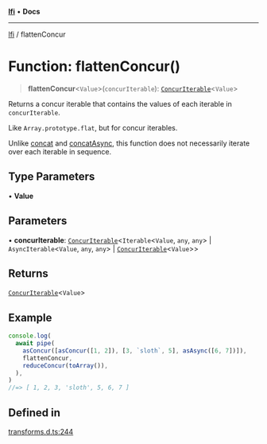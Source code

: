 [**lfi**](../readme.md) • **Docs**

***

[lfi](../globals.md) / flattenConcur

# Function: flattenConcur()

> **flattenConcur**\<`Value`\>(`concurIterable`): [`ConcurIterable`](../type-aliases/ConcurIterable.md)\<`Value`\>

Returns a concur iterable that contains the values of each iterable in
`concurIterable`.

Like `Array.prototype.flat`, but for concur iterables.

Unlike [concat](concat.md) and [concatAsync](concatAsync.md), this function does not
necessarily iterate over each iterable in sequence.

## Type Parameters

• **Value**

## Parameters

• **concurIterable**: [`ConcurIterable`](../type-aliases/ConcurIterable.md)\<`Iterable`\<`Value`, `any`, `any`\> \| `AsyncIterable`\<`Value`, `any`, `any`\> \| [`ConcurIterable`](../type-aliases/ConcurIterable.md)\<`Value`\>\>

## Returns

[`ConcurIterable`](../type-aliases/ConcurIterable.md)\<`Value`\>

## Example

```js
console.log(
  await pipe(
    asConcur([asConcur([1, 2]), [3, `sloth`, 5], asAsync([6, 7])]),
    flattenConcur,
    reduceConcur(toArray()),
  ),
)
//=> [ 1, 2, 3, 'sloth', 5, 6, 7 ]
```

## Defined in

[transforms.d.ts:244](https://github.com/TomerAberbach/lfi/blob/a3eb3a94b2928b5200a7bcd0a14fdc70f0cb5947/src/operations/transforms.d.ts#L244)

